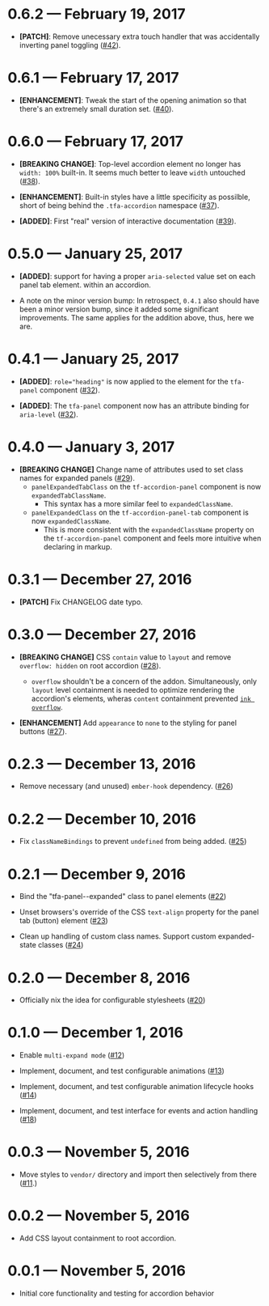 # 0.6.2 &mdash; February 19, 2017

- **[PATCH]**: Remove unecessary extra touch handler that was accidentally inverting panel
toggling ([#42](https://github.com/Ticketfly/ember-ticketfly-accordion/pull/42])).


# 0.6.1 &mdash; February 17, 2017

- **[ENHANCEMENT]**: Tweak the start of the opening animation so that 
there's an extremely small duration set. ([#40](https://github.com/Ticketfly/ember-ticketfly-accordion/pull/40])).


# 0.6.0 &mdash; February 17, 2017

- **[BREAKING CHANGE]**: Top-level accordion element no longer has `width: 100%` built-in.
It seems much better to leave `width` untouched ([#38](https://github.com/Ticketfly/ember-ticketfly-accordion/pull/38])).

- **[ENHANCEMENT]**: Built-in styles have a little specificity as possilble, short of being behind 
the `.tfa-accordion` namespace ([#37](https://github.com/Ticketfly/ember-ticketfly-accordion/pull/37])).

- **[ADDED]**: First "real" version of interactive documentation ([#39](https://github.com/Ticketfly/ember-ticketfly-accordion/pull/39])).


# 0.5.0 &mdash; January 25, 2017

- **[ADDED]**: support for having a proper `aria-selected` value set on each panel tab element.
within an accordion.

- A note on the minor version bump: In retrospect, `0.4.1` also should have been a minor version bump,
since it added some significant improvements. The same applies for the addition above, thus,
here we are.


# 0.4.1 &mdash; January 25, 2017

- **[ADDED]**: `role="heading"` is now applied to the element for the `tfa-panel` component ([#32](https://github.com/Ticketfly/ember-ticketfly-accordion/pull/32])).

- **[ADDED]**: The `tfa-panel` component now has an attribute binding for `aria-level` ([#32](https://github.com/Ticketfly/ember-ticketfly-accordion/pull/32])).


# 0.4.0 &mdash; January 3, 2017

- **[BREAKING CHANGE]** Change name of attributes used to set class names for expanded panels ([#29](https://github.com/Ticketfly/ember-ticketfly-accordion/pull/29])).
  + `panelExpandedTabClass` on the `tf-accordion-panel` component is now `expandedTabClassName`.
    + This syntax has a more similar feel to `expandedClassName`.
  + `panelExpandedClass` on the `tf-accordion-panel-tab` component is now `expandedClassName`.
    + This is more consistent with the `expandedClassName` property on the `tf-accordion-panel` component
    and feels more intuitive when declaring in markup.


# 0.3.1 &mdash; December 27, 2016

- **[PATCH]** Fix CHANGELOG date typo.


# 0.3.0 &mdash; December 27, 2016

- **[BREAKING CHANGE]** CSS `contain` value to `layout` and remove `overflow: hidden` 
on root accordion ([#28](https://github.com/Ticketfly/ember-ticketfly-accordion/pull/28])).
  + `overflow` shouldn't be a concern of the addon. Simultaneously, only `layout` level
  containment is needed to optimize rendering the accordion's elements, wheras `content` containment
  prevented [`ink overflow`](https://drafts.csswg.org/css-overflow-3/#ink-overflow).

- **[ENHANCEMENT]** Add `appearance` to `none` to the styling for panel buttons ([#27](https://github.com/Ticketfly/ember-ticketfly-accordion/pull/27])). 


# 0.2.3 &mdash; December 13, 2016

- Remove necessary (and unused) `ember-hook` dependency. ([#26](https://github.com/Ticketfly/ember-ticketfly-accordion/pull/26]))


# 0.2.2 &mdash; December 10, 2016

- Fix `classNameBindings` to prevent `undefined` from being added. ([#25](https://github.com/Ticketfly/ember-ticketfly-accordion/pull/25]))


# 0.2.1 &mdash; December 9, 2016

- Bind the "tfa-panel--expanded" class to panel elements ([#22](https://github.com/Ticketfly/ember-ticketfly-accordion/pull/22]))

- Unset browsers's override of the CSS `text-align` property 
  for the panel tab (button) element ([#23](https://github.com/Ticketfly/ember-ticketfly-accordion/pull/23]))

- Clean up handling of custom class names. Support custom expanded-state classes ([#24](https://github.com/Ticketfly/ember-ticketfly-accordion/pull/24]))


# 0.2.0 &mdash; December 8, 2016

- Officially nix the idea for configurable stylesheets ([#20](https://github.com/Ticketfly/ember-ticketfly-accordion/pull/20]))


# 0.1.0 &mdash; December 1, 2016

- Enable `multi-expand mode` ([#12](https://github.com/Ticketfly/ember-ticketfly-accordion/pull/12))

- Implement, document, and test configurable animations ([#13](https://github.com/Ticketfly/ember-ticketfly-accordion/pull/13))

- Implement, document, and test configurable animation lifecycle hooks ([#14](https://github.com/Ticketfly/ember-ticketfly-accordion/pull/14))

- Implement, document, and test interface for events and action handling ([#18](https://github.com/Ticketfly/ember-ticketfly-accordion/pull/18))


# 0.0.3 &mdash; November 5, 2016

- Move styles to `vendor/` directory and import then
selectively from there ([#11](https://github.com/Ticketfly/ember-ticketfly-accordion/pull/11).)


# 0.0.2 &mdash; November 5, 2016

- Add CSS layout containment to root accordion. 


# 0.0.1 &mdash; November 5, 2016

- Initial core functionality and testing for accordion behavior
